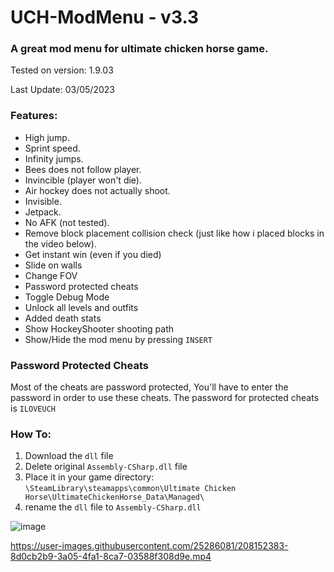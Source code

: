 # UCH-ModMenu - v3.3
### A great mod menu for ultimate chicken horse game.

Tested on version: 1.9.03

Last Update: 03/05/2023

### Features:
* High jump.
* Sprint speed.
* Infinity jumps.
* Bees does not follow player.
* Invincible (player won't die).
* Air hockey does not actually shoot.
* Invisible.
* Jetpack.
* No AFK (not tested).
* Remove block placement collision check (just like how i placed blocks in the video below).
* Get instant win (even if you died)
* Slide on walls
* Change FOV
* Password protected cheats
* Toggle Debug Mode
* Unlock all levels and outfits
* Added death stats
* Show HockeyShooter shooting path
* Show/Hide the mod menu by pressing `INSERT`


### Password Protected Cheats
Most of the cheats are password protected, You'll have to enter the password in order to use these cheats.
The password for protected cheats is `ILOVEUCH`

### How To:
1) Download the `dll` file
2) Delete original `Assembly-CSharp.dll` file
3) Place it in your game directory: `\SteamLibrary\steamapps\common\Ultimate Chicken Horse\UltimateChickenHorse_Data\Managed\`
4) rename the `dll` file to `Assembly-CSharp.dll`

![image](https://user-images.githubusercontent.com/25286081/236032288-ac462d14-002f-455f-a421-4d8216efbb97.png)

https://user-images.githubusercontent.com/25286081/208152383-8d0cb2b9-3a05-4fa1-8ca7-03588f308d9e.mp4


